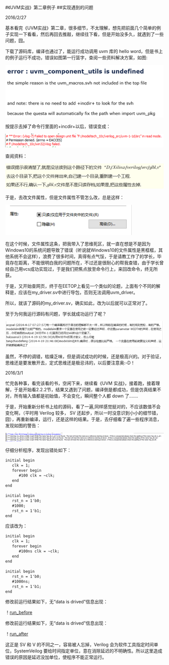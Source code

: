 #《UVM实战》第二章例子
##实现遇到的问题

2016/2/27

基本看完《UVM实战》第二章，很多细节，不太理解，想先把前面几个简单的例子实现一下看看，然后再回去推敲，继续往下看，但是开始没多久，就遇到了一些问题，囧。

下载了源码库，编译也通过了，能运行成功调用 uvm 库的 hello word，但是书上的例子运行不成功，错误如图第一行篮字，查阅一些资料解决方案，如图:

![第一次错误](image/error1.png)

按提示去掉了命令行里面的+incdir+以后，错误变成：

 ![第二次错误](image/error2.png)

查阅资料：

  ![解决方案1](image/explain.png)
  
于是，去改文件属性，但是文件属性不管怎么改，总是这样：
 
  ![现象](image/phenomenon.png)
  
在这个时候，文件属性这条，把我带入了思维死区，就一直在想是不是因为Windows10的系统问题导致了错误（听说就Windows10的文件属性是黑框框，其他系统不会这样），浪费了很多时间，真得有点气馁，于是请教工作了的学长，毕竟存在距离，不能很明白我的问题所在，不过还是很耐心的帮我查错，由于学长曾经自己用vcs成功实现过，于是我们把焦点放至命令行上，来回改命令，终无所获。

于是，又开始查网页，终于在EETOP上看见一个类似的论题，上面有个不同的解释是，应该在my_driver.sv中进行导包，否则无法调用uvm_driver。

所以，就该了源码的my_driver.sv，确实如此，改为以后就可以正常对了。

至于为何我运行源码有问题，学长就成功运行了呢？

  ![原因](image/cause.png)

虽然，不停的调错，枯燥乏味，但是调试成功的时候，还是极高兴的。对于验证，思维还是要发散开去，定式思维还是极忌讳的，以后要注意奥:-D！

2016/3/1

忙完各种事，看完该看的书，空闲下来，继续看《UVM 实战》，接着跑，接着理解，于是开始看2.2.2节，结果又遇到了问题，编译倒是都成功，但是仿真结果不对，所有输入值都是初始值，不会变化，瞬间整个人都 down 了.......

于是，开始重新分析书上给的源码，看了一遍,同样感觉挺对的，不应该数值不会变化啊，（平时用 Verilog 较多， SV 还起步，所以一时没意识到小小的细节错，囧），再重新编译，运行，还是这样的结果。于是，去仔细看了遍一些程序消息，发现如图的警告：

![warning](image/warning.png)

仔细分析程序，发现出错处如下：
```
initial begin
   clk = 1;
   forever begin
      #100 clk = ~clk;
   end
end

initial begin
   rst_n = 1'b0;
   #1000;
   rst_n = 1'b1;
end
```
应该改为：
```
initial begin
   clk = 1;
   forever begin
      #100ns clk = ~clk;
   end
end

initial begin
   rst_n = 1'b0;
   #1000ns;
   rst_n = 1'b1;
end
```
修改前运行结果如下，无“data is drived”信息出现：

！[run_before](image/run_before.png)

修改前运行结果如下，无“data is drived”信息出现：

！[run_after](image/run_after.png)

这正是 SV 和 V 的不同之一，容易被人忘掉，Verilog 会为软件工具指定时间单位，SystemVeilog 要给时间指定单位，意在消除延迟的不明确性。所以这里造成错误的原因是延迟没加单位，使程序不能正常运行。
